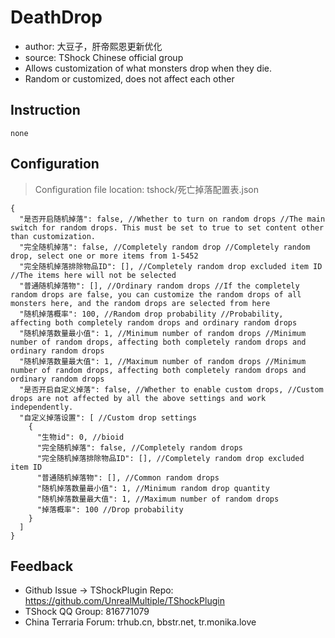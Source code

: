 # DeathDrop

- author: 大豆子，肝帝熙恩更新优化
- source: TShock Chinese official group
- Allows customization of what monsters drop when they die.
- Random or customized, does not affect each other

## Instruction

```
none
```

## Configuration
> Configuration file location: tshock/死亡掉落配置表.json
```json5
{
  "是否开启随机掉落": false, //Whether to turn on random drops //The main switch for random drops. This must be set to true to set content other than customization.
  "完全随机掉落": false, //Completely random drop //Completely random drop, select one or more items from 1-5452
  "完全随机掉落排除物品ID": [], //Completely random drop excluded item ID //The items here will not be selected
  "普通随机掉落物": [], //Ordinary random drops //If the completely random drops are false, you can customize the random drops of all monsters here, and the random drops are selected from here
  "随机掉落概率": 100, //Random drop probability //Probability, affecting both completely random drops and ordinary random drops
  "随机掉落数量最小值": 1, //Minimum number of random drops //Minimum number of random drops, affecting both completely random drops and ordinary random drops
  "随机掉落数量最大值": 1, //Maximum number of random drops //Minimum number of random drops, affecting both completely random drops and ordinary random drops
  "是否开启自定义掉落": false, //Whether to enable custom drops, //Custom drops are not affected by all the above settings and work independently.
  "自定义掉落设置": [ //Custom drop settings
    {
      "生物id": 0, //bioid
      "完全随机掉落": false, //Completely random drops
      "完全随机掉落排除物品ID": [], //Completely random drop excluded item ID
      "普通随机掉落物": [], //Common random drops
      "随机掉落数量最小值": 1, //Minimum random drop quantity
      "随机掉落数量最大值": 1, //Maximum number of random drops
      "掉落概率": 100 //Drop probability
    }
  ]
}
```

## Feedback
- Github Issue -> TShockPlugin Repo: https://github.com/UnrealMultiple/TShockPlugin
- TShock QQ Group: 816771079
- China Terraria Forum: trhub.cn, bbstr.net, tr.monika.love
